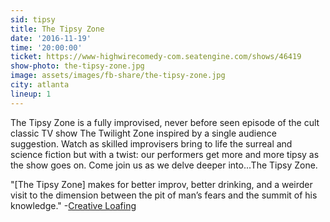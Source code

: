 ```yaml
---
sid: tipsy
title: The Tipsy Zone
date: '2016-11-19'
time: '20:00:00'
ticket: https://www-highwirecomedy-com.seatengine.com/shows/46419
show-photo: the-tipsy-zone.jpg
image: assets/images/fb-share/the-tipsy-zone.jpg
city: atlanta
lineup: 1
---
```

The Tipsy Zone is a fully improvised, never before seen episode of the cult classic TV show The Twilight Zone inspired by a single audience suggestion. Watch as skilled improvisers bring to life the surreal and science fiction but with a twist: our performers get more and more tipsy as the show goes on. Come join us as we delve deeper into...The Tipsy Zone.

"[The Tipsy Zone] makes for better improv, better drinking, and a weirder visit to the dimension between the pit of man’s fears and the summit of his knowledge."
-[Creative Loafing](http://www.clatl.com/culture/article/20835713/sloshed-scifi)
